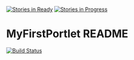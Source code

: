 [![Stories in Ready](https://badge.waffle.io/southafricadigitalscience/myfirst-portlet.png?label=ready&title=Ready)](https://waffle.io/southafricadigitalscience/myfirst-portlet)
[![Stories in Progress](https://badge.waffle.io/southafricadigitalscience/myfirst-portlet.png?label=in-progress&title=In%20Progress)](https://waffle.io/southafricadigitalscience/myfirst-portlet)
# MyFirstPortlet README

[![Build Status](http://ci.sagrid.ac.za:8080/job/my-First-Portlet/badge/icon)](http://ci.sagrid.ac.za:8080/job/my-First-Portlet/)
